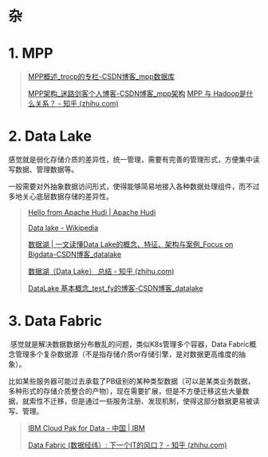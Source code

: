 # 杂

# 1. MPP

> [MPP概述_trocp的专栏-CSDN博客_mpp数据库](https://blog.csdn.net/trocp/article/details/86687206)
>
> [MPP架构_迷路剑客个人博客-CSDN博客_mpp架构](https://blog.csdn.net/baichoufei90/article/details/84328666)
> [MPP 与 Hadoop是什么关系？ - 知乎 (zhihu.com)](https://www.zhihu.com/question/22037987)

# 2. Data Lake

​	感觉就是弱化存储介质的差异性，统一管理，需要有完善的管理形式，方便集中读写数据、管理数据等。

​	一般需要对外抽象数据访问形式，使得能够简易地接入各种数据处理组件，而不过多地关心底层数据存储的差异性。

> [Hello from Apache Hudi | Apache Hudi](https://hudi.apache.org/)
>
> [Data lake - Wikipedia](https://en.wikipedia.org/wiki/Data_lake)
>
> [数据湖 | 一文读懂Data Lake的概念、特征、架构与案例_Focus on Bigdata-CSDN博客_datalake](https://blog.csdn.net/u011598442/article/details/106610486)
>
> [数据湖（Data Lake） 总结 - 知乎 (zhihu.com)](https://zhuanlan.zhihu.com/p/91165577)
>
> [DataLake 基本概念_test_fy的博客-CSDN博客_datalake](https://blog.csdn.net/test_fy/article/details/80881958)

# 3. Data Fabric

​	感觉就是解决数据数据分布散乱的问题，类似K8s管理多个容器，Data Fabric概念管理多个复杂数据源（不是指存储介质or存储引擎，是对数据更高维度的抽象）。

​	比如某些服务器可能过去承载了PB级别的某种类型数据（可以是某类业务数据，多种形式的存储介质整合的产物），现在需要扩展，但是不方便迁移这些大量数据，就索性不迁移，但是通过一些服务注册、发现机制，使得这部分数据更易被读写、管理。

> [IBM Cloud Pak for Data - 中国 | IBM](https://www.ibm.com/cn-zh/products/cloud-pak-for-data)
>
> [Data Fabric (数据经纬）: 下一个IT的风口？ - 知乎 (zhihu.com)](https://zhuanlan.zhihu.com/p/400354162)